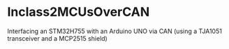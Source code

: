 # Inclass2MCUsOverCAN
Interfacing an STM32H755 with an Arduino UNO via CAN (using a TJA1051 transceiver and a MCP2515 shield)
